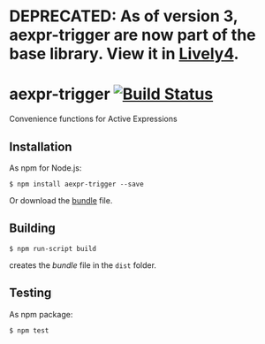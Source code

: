 # DEPRECATED: As of version 3, aexpr-trigger are now part of the base library. View it in [Lively4](https://lively-kernel.org/lively4/lively4-core/start.html).

# aexpr-trigger [![Build Status](https://travis-ci.org/active-expressions/aexpr-trigger.svg?branch=master)](https://travis-ci.org/active-expressions/aexpr-trigger)
Convenience functions for Active Expressions

## Installation

As npm for Node.js:

```
$ npm install aexpr-trigger --save
```

Or download the [bundle](https://raw.githubusercontent.com/active-expressions/aexpr-trigger/master/dist/aexpr-trigger.js) file.

## Building

```
$ npm run-script build
```

creates the *bundle* file in the `dist` folder.

## Testing

As npm package:

```
$ npm test
```
